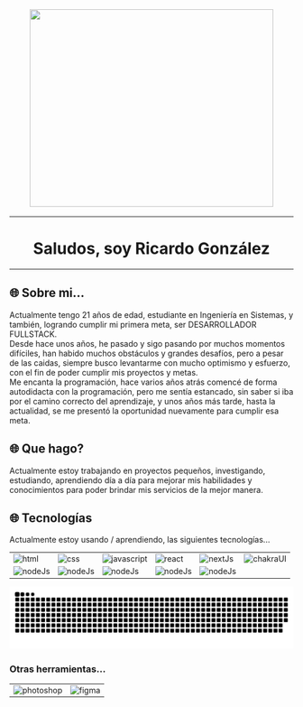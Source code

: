 <div align="center">
  <img src="./Me.png" width="92.5%" height="350px"/>
 </div>

<hr>


<h1 align="center">Saludos, soy Ricardo González</h1>

<hr>

<h2>🌐 Sobre mi...</h2>
<p>Actualmente tengo 21 años de edad, estudiante en Ingeniería en Sistemas, y también, logrando cumplir mi primera meta, ser DESARROLLADOR FULLSTACK.
  <br/>
  Desde hace unos años, he pasado y sigo pasando por muchos momentos difíciles, han habido muchos obstáculos y grandes desafíos, pero a pesar de las caidas, siempre busco levantarme con mucho optimismo y esfuerzo, con el fin de poder cumplir mis proyectos y metas.
  <br/>
  Me encanta la programación, hace varios años atrás comencé de forma autodidacta con la programación, pero me sentía estancado, sin saber si iba por el camino correcto del aprendizaje, y unos años más tarde, hasta la actualidad, se me presentó la oportunidad nuevamente para cumplir esa meta.
</p>

<h2>🌐 Que hago? </h2>
<p>Actualmente estoy trabajando en proyectos pequeños, investigando, estudiando, aprendiendo día a día para mejorar mis habilidades y conocimientos para poder brindar mis servicios de la mejor manera.</p>

<h2>🌐 Tecnologías </h2>
<p>Actualmente estoy usando / aprendiendo, las siguientes tecnologías...<br/></p>

<table align="center">
  
  <tr>
   <td>
    <img src="https://cdn-icons-png.flaticon.com/512/174/174854.png" alt="html" width="100px" height="100px"/>
  </td>
   <td>
    <img src="https://upload.wikimedia.org/wikipedia/commons/thumb/6/62/CSS3_logo.svg/240px-CSS3_logo.svg.png" alt="css" width="100px" height="100px"/>
  </td>
   <td>
    <img src="https://upload.wikimedia.org/wikipedia/commons/6/6a/JavaScript-logo.png" alt="javascript" width="100px" height="100px"/>
  </td>
  <td>
    <img src="https://upload.wikimedia.org/wikipedia/commons/thumb/a/a7/React-icon.svg/2300px-React-icon.svg.png" alt="react" width="100px" height="100px"/>
  </td>
  <td>
    <img src="https://d2nir1j4sou8ez.cloudfront.net/wp-content/uploads/2021/12/nextjs-boilerplate-logo.png" alt="nextJs" width="100px" height="100px"/>
  </td>
   <td>
    <img src="https://avatars.githubusercontent.com/u/54212428?s=280&v=4" alt="chakraUI" width="100px" height="100px"/>
  </td>
  </tr>
  
   <tr>
   <td>
    <img src="https://seeklogo.com/images/R/redux-logo-9CA6836C12-seeklogo.com.png" alt="nodeJs" width="100px" height="100px"/>
  </td>
   <td>
    <img src="https://cdn-icons-png.flaticon.com/512/919/919825.png" alt="nodeJs" width="100px" height="100px"/>
  </td>
   <td>
    <img src="https://uxwing.com/wp-content/themes/uxwing/download/brands-and-social-media/postgresql-icon.png" alt="nodeJs" width="100px" height="100px"/>
  </td>
   <td>
    <img src="https://hyunseob.github.io/images/sequelizejs.png" alt="nodeJs" width="100px" height="100px"/>
  </td>
   <td>
    <img src="https://cdn.icon-icons.com/icons2/2699/PNG/512/expressjs_logo_icon_169185.png" alt="nodeJs" width="100px" height="100px"/>
  </td>
  </tr>
  
</table>

<div align="center">
  <img  src="https://github.com/1999AZZAR/1999AZZAR/blob/main/resources/img/grid-snake.svg" alt="snake" />
</div>

<h3>Otras herramientas... </h3>
<table align="center">
  <tr>
    <td>
      <img src="https://logodownload.org/wp-content/uploads/2019/10/adobe-photoshop-logo.png" alt="photoshop" width="100px" height="100px"/>
    </td>
    <td>
      <img src="https://logodownload.org/wp-content/uploads/2022/12/figma-logo-0.png" alt="figma" width="100px" height="100px"/>
    </td>
  </tr>
</table>

<!--EMOJIS QUE QUIZAS PUEDA LLEGAR A UTILIZAR 💠❌🎶🔴🟠🟡🟢🔵🟣⚫⚪🟤🔸🔹🔷🔲🔳🇦🇷🏕️⛺🎮🎸🐶🐎🦁😎🤩🥳😂😃👾🤖🙌🤝-->
